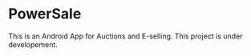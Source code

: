 # PowerSale

This is an Android App for Auctions and E-selling. This project is under developement.
